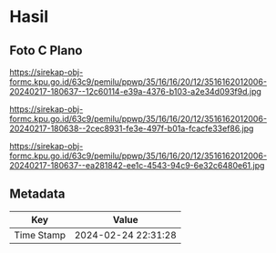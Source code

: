 # Hasil

## Foto C Plano

https://sirekap-obj-formc.kpu.go.id/63c9/pemilu/ppwp/35/16/16/20/12/3516162012006-20240217-180637--12c60114-e39a-4376-b103-a2e34d093f9d.jpg

https://sirekap-obj-formc.kpu.go.id/63c9/pemilu/ppwp/35/16/16/20/12/3516162012006-20240217-180638--2cec8931-fe3e-497f-b01a-fcacfe33ef86.jpg

https://sirekap-obj-formc.kpu.go.id/63c9/pemilu/ppwp/35/16/16/20/12/3516162012006-20240217-180637--ea281842-ee1c-4543-94c9-6e32c6480e61.jpg


## Metadata

| Key        | Value               |
| ---------- | ------------------- |
| Time Stamp | 2024-02-24 22:31:28 |



